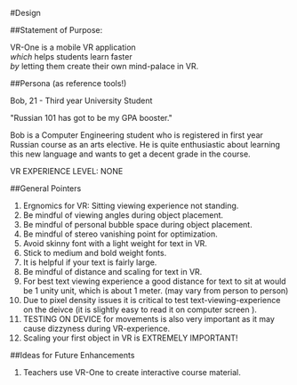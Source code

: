 #Design

##Statement of Purpose:

VR-One is a mobile VR application <br>
<i>which</i> helps students learn faster <br>
<i>by</i> letting them create their own mind-palace in VR.

##Persona (as reference tools!)

Bob, 21 - Third year University Student

"Russian 101 has got to be my GPA booster."

Bob is a Computer Engineering student who is registered in first year Russian course as an arts elective. He is quite enthusiastic about learning this new language and wants to get a decent grade in the course.

VR EXPERIENCE LEVEL: NONE


##General Pointers

1. Ergnomics for VR: Sitting viewing experience not standing.
2. Be mindful of viewing angles during object placement.
3. Be mindful of personal bubble space during object placement.
3. Be mindful of stereo vanishing point for optimization.
4. Avoid skinny font with a light weight for text in VR.
5. Stick to medium and bold weight fonts.
6. It is helpful if your text is fairly large.
7. Be mindful of distance and scaling for text in VR.
8. For best text viewing experience a good distance for text to sit at would be 1 unity unit, which is about 1 meter. (may vary from person to person)
9. Due to pixel density issues it is critical to test text-viewing-experience on the deivce (it is slightly easy to read it on computer screen ).
10. TESTING ON DEVICE for movements is also very important as it may cause dizzyness during VR-experience.
11. Scaling your first object in VR is EXTREMELY IMPORTANT!


##Ideas for Future Enhancements

1. Teachers use VR-One to create interactive course material.
